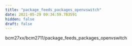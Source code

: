 ```yaml
---
title: "package_feeds_packages_openvswitch"
date: 2021-05-29 09:34:59.783591
hidden: false
draft: false
---
```


bcm27xx/bcm2711/package_feeds_packages_openvswitch

